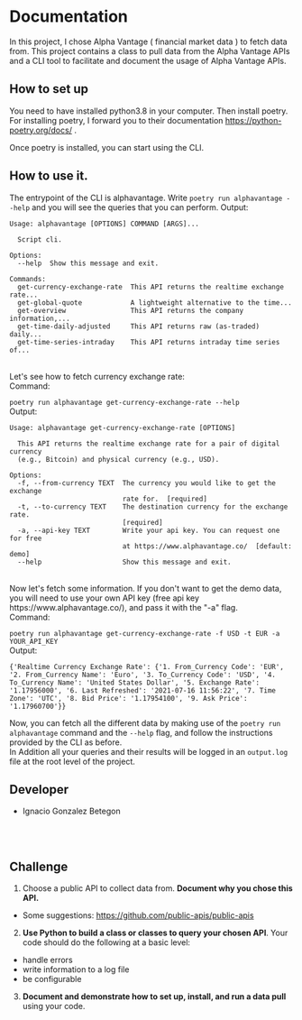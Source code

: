 # Documentation
In this project, I chose Alpha Vantage ( financial market data ) to fetch data from.
This project contains a class to pull data from the Alpha Vantage APIs and a CLI tool to 
facilitate and document the usage of Alpha Vantage APIs.

## How to set up
You need to have installed python3.8 in your computer. Then install poetry.
For installing poetry, I forward you to their documentation https://python-poetry.org/docs/ . 
<br>

Once poetry is installed, you can start using the CLI. <br>

## How to use it.
The entrypoint of the CLI is alphavantage. Write `poetry run alphavantage --help` and you will see
the queries that you can perform.
Output:<br>
```
Usage: alphavantage [OPTIONS] COMMAND [ARGS]...

  Script cli.

Options:
  --help  Show this message and exit.

Commands:
  get-currency-exchange-rate  This API returns the realtime exchange rate...
  get-global-quote            A lightweight alternative to the time...
  get-overview                This API returns the company information,...
  get-time-daily-adjusted     This API returns raw (as-traded) daily...
  get-time-series-intraday    This API returns intraday time series of...

```
<br>
Let's see how to fetch currency exchange rate:<br>
Command: <br>

`poetry run alphavantage get-currency-exchange-rate --help` 
<br>
Output: <br>

```
Usage: alphavantage get-currency-exchange-rate [OPTIONS]

  This API returns the realtime exchange rate for a pair of digital currency
  (e.g., Bitcoin) and physical currency (e.g., USD).

Options:
  -f, --from-currency TEXT  The currency you would like to get the exchange
                            rate for.  [required]
  -t, --to-currency TEXT    The destination currency for the exchange rate.
                            [required]
  -a, --api-key TEXT        Write your api key. You can request one for free
                            at https://www.alphavantage.co/  [default: demo]
  --help                    Show this message and exit.

```
<br>
Now let's fetch some information. If you don't want to get the demo data, you will need to use your
own API key (free api key https://www.alphavantage.co/), and pass it with the "-a" flag.<br>
Command: <br>

`poetry run alphavantage get-currency-exchange-rate -f USD -t EUR -a YOUR_API_KEY`
<br>
Output:<br>

`{'Realtime Currency Exchange Rate': {'1. From_Currency Code': 'EUR', '2. From_Currency Name': 'Euro', '3. To_Currency Code': 'USD', '4. To_Currency Name': 'United States Dollar', '5. Exchange Rate': '1.17956000', '6. Last Refreshed': '2021-07-16 11:56:22', '7. Time Zone': 'UTC', '8. Bid Price': '1.17954100', '9. Ask Price': '1.17960700'}}`
<br>

Now, you can fetch all the different data by making use of the `poetry run alphavantage` command and the `--help` flag, and follow the instructions provided
by the CLI as before.
<br>
In Addition all your queries and their results will be logged in an `output.log` file at the root level of the project.
<br>

## Developer
- Ignacio Gonzalez Betegon


<br>
<br>


## Challenge

1. Choose a public API to collect data from. **Document why you chose this API.**

  - Some suggestions: <https://github.com/public-apis/public-apis>

2. **Use Python to build a class or classes to query your chosen API**. Your code should do the following at a basic level:

  - handle errors
  - write information to a log file
  - be configurable

3. **Document and demonstrate how to set up, install, and run a data pull** using your code.
